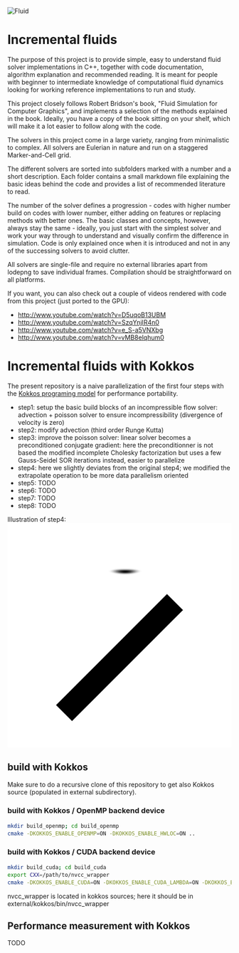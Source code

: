 ![Fluid](https://raw.github.com/tunabrain/incremental-fluids/master/Header.png)

Incremental fluids
==================

The purpose of this project is to provide simple, easy to understand fluid solver implementations in C++, together with code documentation, algorithm explanation and recommended reading. It is meant for people with beginner to intermediate knowledge of computational fluid dynamics looking for working reference implementations to run and study.

This project closely follows Robert Bridson's book, "Fluid Simulation for Computer Graphics", and implements a selection of the methods explained in the book. Ideally, you have a copy of the book sitting on your shelf, which will make it a lot easier to follow along with the code.

The solvers in this project come in a large variety, ranging from minimalistic to complex. All solvers are Eulerian in nature and run on a staggered Marker-and-Cell grid.

The different solvers are sorted into subfolders marked with a number and a short description. Each folder contains a small markdown file explaining the basic ideas behind the code and provides a list of recommended literature to read.

The number of the solver defines a progression - codes with higher number build on codes with lower number, either adding on features or replacing methods with better ones. The basic classes and concepts, however, always stay the same - ideally, you just start with the simplest solver and work your way through to understand and visually confirm the difference in simulation. Code is only explained once when it is introduced and not in any of the successing solvers to avoid clutter.

All solvers are single-file and require no external libraries apart from lodepng to save individual frames. Compilation should be straightforward on all platforms.

If you want, you can also check out a couple of videos rendered with code from this project (just ported to the GPU):

 - http://www.youtube.com/watch?v=D5uqoB13UBM
 - http://www.youtube.com/watch?v=SzqYnjIR4n0
 - http://www.youtube.com/watch?v=e_S-a5VNXbg
 - http://www.youtube.com/watch?v=vMB8elqhum0

Incremental fluids with Kokkos
==============================

The present repository is a naive parallelization of the first four steps with the [Kokkos programing model](https://github.com/kokkos/kokkos) for performance portability.

 - step1: setup the basic build blocks of an incompressible flow solver: advection + poisson solver to ensure incompressibility (divergence of velocity is zero)
 - step2: modify advection (third order Runge Kutta)
 - step3: improve the poisson solver: linear solver becomes a preconditioned conjugate gradient: here the preconditionner is not based the modified incomplete Cholesky factorization
          but uses a few Gauss-Seidel SOR iterations instead, easier to parallelize
 - step4: here we slightly deviates from the original step4; we modified the extrapolate operation to be more data parallelism oriented
 - step5: TODO
 - step6: TODO
 - step7: TODO
 - step8: TODO


Illustration of step4:
![step4 with kokkos on GPU](/step4.gif)

## build with Kokkos

Make sure to do a recursive clone of this repository to get also Kokkos source (populated in external subdirectory).

### build with Kokkos / OpenMP backend device

```bash
mkdir build_openmp; cd build_openmp
cmake -DKOKKOS_ENABLE_OPENMP=ON -DKOKKOS_ENABLE_HWLOC=ON ..
```

### build with Kokkos / CUDA backend device

```bash
mkdir build_cuda; cd build_cuda
export CXX=/path/to/nvcc_wrapper
cmake -DKOKKOS_ENABLE_CUDA=ON -DKOKKOS_ENABLE_CUDA_LAMBDA=ON -DKOKKOS_ENABLE_HWLOC=ON -DKOKKOS_ARCH=Maxwell50 ..
```

nvcc_wrapper is located in kokkos sources; here it should be in external/kokkos/bin/nvcc_wrapper

## Performance measurement with Kokkos

TODO